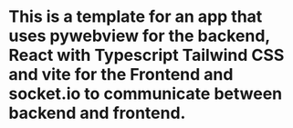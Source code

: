 # This is a template for an app that uses pywebview for the backend, React with Typescript Tailwind CSS and vite for the Frontend and socket.io to communicate between backend and frontend.